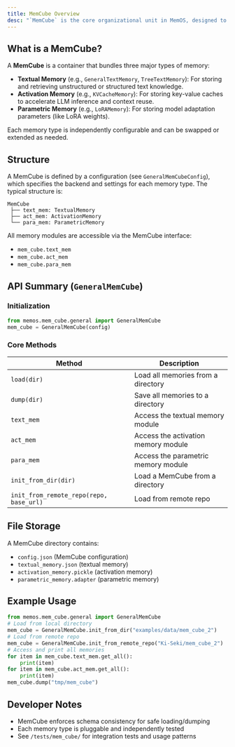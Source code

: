 ```yaml
---
title: MemCube Overview
desc: "`MemCube` is the core organizational unit in MemOS, designed to encapsulate and manage all types of memory for a user or agent. It provides a unified interface for loading, saving, and operating on multiple memory modules, making it easy to build, share, and deploy memory-augmented applications."
---
```

## What is a MemCube?

A **MemCube** is a container that bundles three major types of memory:

- **Textual Memory** (e.g., `GeneralTextMemory`, `TreeTextMemory`): For storing and retrieving unstructured or structured text knowledge.
- **Activation Memory** (e.g., `KVCacheMemory`): For storing key-value caches to accelerate LLM inference and context reuse.
- **Parametric Memory** (e.g., `LoRAMemory`): For storing model adaptation parameters (like LoRA weights).

Each memory type is independently configurable and can be swapped or extended as needed.

## Structure

A MemCube is defined by a configuration (see `GeneralMemCubeConfig`), which specifies the backend and settings for each memory type. The typical structure is:

```
MemCube
 ├── text_mem: TextualMemory
 ├── act_mem: ActivationMemory
 └── para_mem: ParametricMemory
```

All memory modules are accessible via the MemCube interface:
- `mem_cube.text_mem`
- `mem_cube.act_mem`
- `mem_cube.para_mem`

## API Summary (`GeneralMemCube`)

### Initialization
```python
from memos.mem_cube.general import GeneralMemCube
mem_cube = GeneralMemCube(config)
```

### Core Methods
| Method         | Description                                      |
| --------------| ------------------------------------------------ |
| `load(dir)`   | Load all memories from a directory                |
| `dump(dir)`   | Save all memories to a directory                  |
| `text_mem`    | Access the textual memory module                  |
| `act_mem`     | Access the activation memory module               |
| `para_mem`    | Access the parametric memory module               |
| `init_from_dir(dir)` | Load a MemCube from a directory            |
| `init_from_remote_repo(repo, base_url)` | Load from remote repo   |

## File Storage

A MemCube directory contains:
- `config.json` (MemCube configuration)
- `textual_memory.json` (textual memory)
- `activation_memory.pickle` (activation memory)
- `parametric_memory.adapter` (parametric memory)

## Example Usage

```python
from memos.mem_cube.general import GeneralMemCube
# Load from local directory
mem_cube = GeneralMemCube.init_from_dir("examples/data/mem_cube_2")
# Load from remote repo
mem_cube = GeneralMemCube.init_from_remote_repo("Ki-Seki/mem_cube_2")
# Access and print all memories
for item in mem_cube.text_mem.get_all():
    print(item)
for item in mem_cube.act_mem.get_all():
    print(item)
mem_cube.dump("tmp/mem_cube")
```

## Developer Notes

* MemCube enforces schema consistency for safe loading/dumping
* Each memory type is pluggable and independently tested
* See `/tests/mem_cube/` for integration tests and usage patterns
